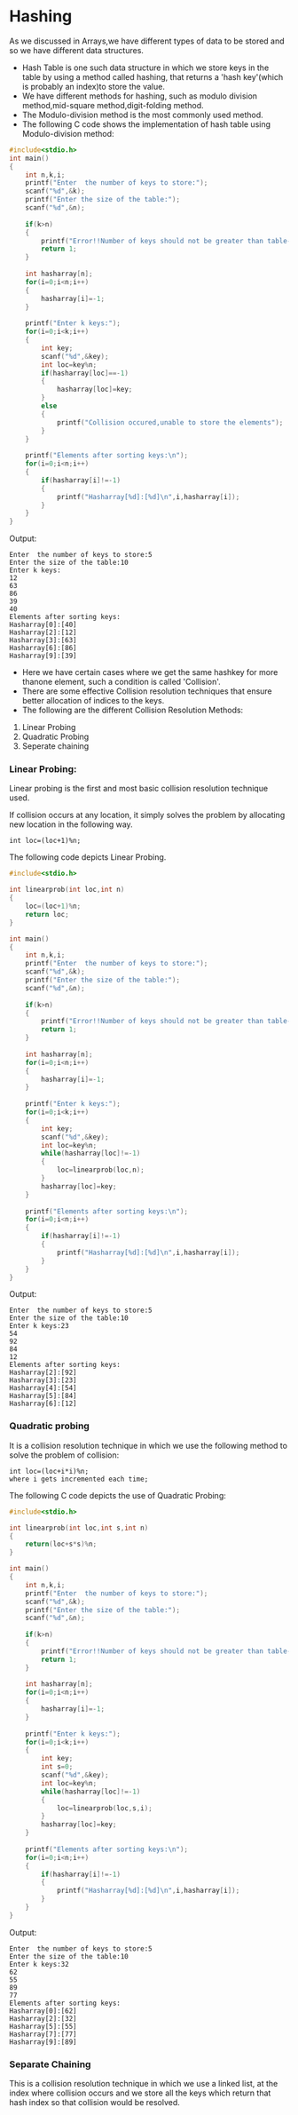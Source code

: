 # Hashing

As we discussed in Arrays,we have different types of data to be stored and so we have different data structures.
- Hash Table is one such data structure in which we store keys in the table by using a method called hashing, that returns a 'hash key'(which is probably an index)to store the value.
- We have different methods for hashing, such as  modulo division method,mid-square method,digit-folding method.
- The Modulo-division method is the most commonly used method.
- The following C code shows the implementation of hash table using Modulo-division method:

``` C
#include<stdio.h>
int main()
{
	int n,k,i;
	printf("Enter  the number of keys to store:");
	scanf("%d",&k);
	printf("Enter the size of the table:");
	scanf("%d",&n);
	
	if(k>n)
	{
		printf("Error!!Number of keys should not be greater than table-size.");
		return 1;
	}
	
	int hasharray[n];
	for(i=0;i<n;i++)
	{
		hasharray[i]=-1;
	}
	
	printf("Enter k keys:");
	for(i=0;i<k;i++)
	{
		int key;
		scanf("%d",&key);
		int loc=key%n;
		if(hasharray[loc]==-1)
		{
			hasharray[loc]=key;
		}
		else
		{
			printf("Collision occured,unable to store the elements");
		}
	}
	
	printf("Elements after sorting keys:\n");
	for(i=0;i<n;i++)
	{
		if(hasharray[i]!=-1)
		{
			printf("Hasharray[%d]:[%d]\n",i,hasharray[i]);
		}
	}
}
```

Output:
```
Enter  the number of keys to store:5
Enter the size of the table:10
Enter k keys:
12
63
86
39
40
Elements after sorting keys:
Hasharray[0]:[40]
Hasharray[2]:[12]
Hasharray[3]:[63]
Hasharray[6]:[86]
Hasharray[9]:[39]
```


- Here we have certain cases where we get the  same hashkey for more thanone element, such a condition is called 'Collision'.
- There are some effective Collision resolution techniques that ensure better allocation of indices to the keys.
- The following are the different Collision Resolution Methods:
1. Linear Probing
2. Quadratic Probing
3. Seperate chaining

### Linear Probing:

Linear probing is the first and most basic collision resolution technique used.

If collision occurs at any location, it simply solves the problem by allocating new location in the following way.
```
int loc=(loc+1)%n;
```

The following code depicts Linear Probing.

``` C
#include<stdio.h>

int linearprob(int loc,int n)
{
	loc=(loc+1)%n;
	return loc;
}

int main()
{
	int n,k,i;
	printf("Enter  the number of keys to store:");
	scanf("%d",&k);
	printf("Enter the size of the table:");
	scanf("%d",&n);
	
	if(k>n)
	{
		printf("Error!!Number of keys should not be greater than table-size.");
		return 1;
	}
	
	int hasharray[n];
	for(i=0;i<n;i++)
	{
		hasharray[i]=-1;
	}
	
	printf("Enter k keys:");
	for(i=0;i<k;i++)
	{
		int key;
		scanf("%d",&key);
		int loc=key%n;
		while(hasharray[loc]!=-1)
		{
			loc=linearprob(loc,n);
		}
		hasharray[loc]=key;
	}
	
	printf("Elements after sorting keys:\n");
	for(i=0;i<n;i++)
	{
		if(hasharray[i]!=-1)
		{
			printf("Hasharray[%d]:[%d]\n",i,hasharray[i]);
		}
	}
}
```

Output:
```
Enter  the number of keys to store:5
Enter the size of the table:10
Enter k keys:23
54
92
84
12
Elements after sorting keys:
Hasharray[2]:[92]
Hasharray[3]:[23]
Hasharray[4]:[54]
Hasharray[5]:[84]
Hasharray[6]:[12]
```

### Quadratic probing

It is a collision resolution technique in which we use the following method to solve the problem of collision:
```
int loc=(loc+i*i)%n;
where i gets incremented each time;
```

The following C code depicts the use of Quadratic Probing:

``` C
#include<stdio.h>

int linearprob(int loc,int s,int n)
{
	return(loc+s*s)%n;
}

int main()
{
	int n,k,i;
	printf("Enter  the number of keys to store:");
	scanf("%d",&k);
	printf("Enter the size of the table:");
	scanf("%d",&n);
	
	if(k>n)
	{
		printf("Error!!Number of keys should not be greater than table-size.");
		return 1;
	}
	
	int hasharray[n];
	for(i=0;i<n;i++)
	{
		hasharray[i]=-1;
	}
	
	printf("Enter k keys:");
	for(i=0;i<k;i++)
	{
		int key;
		int s=0;
		scanf("%d",&key);
		int loc=key%n;
		while(hasharray[loc]!=-1)
		{
			loc=linearprob(loc,s,i);
		}	
		hasharray[loc]=key;	
	}
	
	printf("Elements after sorting keys:\n");
	for(i=0;i<n;i++)
	{
		if(hasharray[i]!=-1)
		{
			printf("Hasharray[%d]:[%d]\n",i,hasharray[i]);
		}
	}
}
```

Output:
```
Enter  the number of keys to store:5
Enter the size of the table:10
Enter k keys:32
62
55
89
77
Elements after sorting keys:
Hasharray[0]:[62]
Hasharray[2]:[32]
Hasharray[5]:[55]
Hasharray[7]:[77]
Hasharray[9]:[89]
```

### Separate Chaining

This is a collision resolution technique in which we use a linked list, at the index where collision occurs and we store all the keys which return that hash index so that collision would be resolved.

